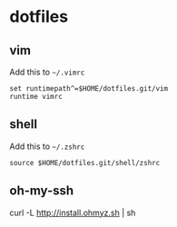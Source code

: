 dotfiles
========

vim
---

Add this to `~/.vimrc`

    set runtimepath^=$HOME/dotfiles.git/vim
    runtime vimrc

shell
-----

Add this to `~/.zshrc`

    source $HOME/dotfiles.git/shell/zshrc

oh-my-ssh
---
  curl -L http://install.ohmyz.sh | sh
